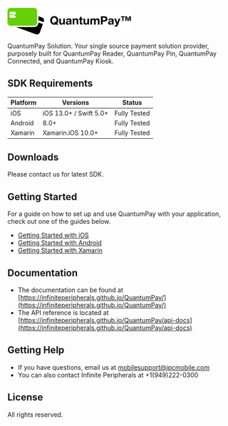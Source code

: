 ![QuantumPay](https://github.com/ipclucas/JekyllTest/blob/master/docs/assets/images/logos/quantumpay-dark.png)

QuantumPay Solution. Your single source payment solution provider, purposely built for QuantumPay Reader, QuantumPay Pin, QuantumPay Connected, and QuantumPay Kiosk.

## SDK Requirements

| Platform | Versions | Status |
| --- | --- | --- |
| iOS | iOS 13.0+ / Swift 5.0+ | Fully Tested |
| Android | 8.0+ | Fully Tested |
| Xamarin | Xamarin.iOS 10.0+ | Fully Tested |

## Downloads

Please contact us for latest SDK.

## Getting Started

For a guide on how to set up and use QuantumPay with your application, check out one of the guides below.

- [Getting Started with iOS](https://infiniteperipherals.github.io/QuantumPay/getting-started/ios.html)
- [Getting Started with Android](https://infiniteperipherals.github.io/QuantumPay/getting-started/android.html)
- [Getting Started with Xamarin](https://infiniteperipherals.github.io/QuantumPay/getting-started/xamarin.html)

## Documentation

- The documentation can be found at [https://infiniteperipherals.github.io/QuantumPay/](https://infiniteperipherals.github.io/QuantumPay/)
- The API reference is located at [https://infiniteperipherals.github.io/QuantumPay/api-docs](https://infiniteperipherals.github.io/QuantumPay/api-docs)

## Getting Help

- If you have questions, email us at [mobilesupport@ipcmobile.com](mailto:mobilesupport@ipcmobile.com)
- You can also contact Infinite Peripherals at +1(949)222-0300

## License

All rights reserved.

